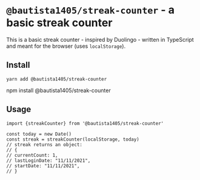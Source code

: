 # `@bautista1405/streak-counter` - a basic streak counter

This is a basic streak counter - inspired by Duolingo - written in TypeScript and meant for the browser (uses `localStorage`).

## Install

```shell
yarn add @bautista1405/streak-counter
```

npm install @bautista1405/streak-counter

## Usage

```
import {streakCounter} from '@bautista1405/streak-counter'

const today = new Date()
const streak = streakCounter(localStorage, today)
// streak returns an object:
// {
// currentCount: 1,
// lastLoginDate: "11/11/2021",
// startDate: "11/11/2021",
// }
```
